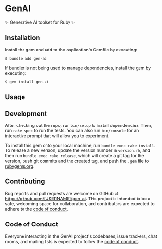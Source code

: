 # GenAI

✨ Generative AI toolset for Ruby ✨

## Installation

Install the gem and add to the application's Gemfile by executing:

    $ bundle add gen-ai

If bundler is not being used to manage dependencies, install the gem by executing:

    $ gem install gen-ai

## Usage



## Development

After checking out the repo, run `bin/setup` to install dependencies. Then, run `rake spec` to run the tests. You can also run `bin/console` for an interactive prompt that will allow you to experiment.

To install this gem onto your local machine, run `bundle exec rake install`. To release a new version, update the version number in `version.rb`, and then run `bundle exec rake release`, which will create a git tag for the version, push git commits and the created tag, and push the `.gem` file to [rubygems.org](https://rubygems.org).

## Contributing

Bug reports and pull requests are welcome on GitHub at https://github.com/[USERNAME]/gen-ai. This project is intended to be a safe, welcoming space for collaboration, and contributors are expected to adhere to the [code of conduct](https://github.com/[USERNAME]/gen-ai/blob/main/CODE_OF_CONDUCT.md).

## Code of Conduct

Everyone interacting in the GenAI project's codebases, issue trackers, chat rooms, and mailing lists is expected to follow the [code of conduct](https://github.com/[USERNAME]/gen-ai/blob/main/CODE_OF_CONDUCT.md).

